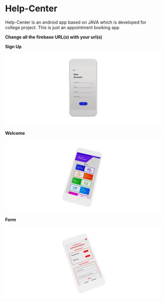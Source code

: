 # Help-Center
Help-Center is an android app based on JAVA which is developed for college project.
This is just an appointment booking app

**Change all the firebase URL(s) with your url(s)**

**Sign Up**


![alt text](https://github.com/kaushikkamal/Help-Center/blob/master/sign%20up.png)

**Welcome**


![alt text](https://github.com/kaushikkamal/Help-Center/blob/master/welcome%20bend.png)

**Form**


![alt text](https://github.com/kaushikkamal/Help-Center/blob/master/form%20bend.png)
